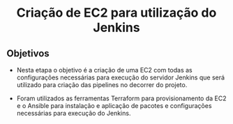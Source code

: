 <h1 align="center">
  Criação de EC2 para utilização do Jenkins
</h1>

## Objetivos

- <p> Nesta etapa o objetivo é a criação de uma EC2 com todas as configurações necessárias para execução do servidor Jenkins que será utilizado para criação das pipelines no decorrer do projeto.</p>

- <p> Foram utilizados as ferramentas Terraform para provisionamento da EC2 e o Ansible para instalação e aplicação de pacotes e configurações necessárias para execução do Jenkins.</p>
